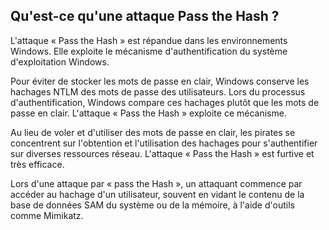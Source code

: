 ## Qu'est-ce qu'une attaque Pass the Hash ?
L'attaque « Pass the Hash » est répandue dans les environnements Windows. Elle exploite le mécanisme d'authentification du système d'exploitation Windows.

Pour éviter de stocker les mots de passe en clair, Windows conserve les hachages NTLM des mots de passe des utilisateurs. Lors du processus d'authentification, Windows compare ces hachages plutôt que les mots de passe en clair. L'attaque « Pass the Hash » exploite ce mécanisme.

Au lieu de voler et d'utiliser des mots de passe en clair, les pirates se concentrent sur l'obtention et l'utilisation des hachages pour s'authentifier sur diverses ressources réseau. L'attaque « Pass the Hash » est furtive et très efficace.


Lors d'une attaque par « pass the Hash », un attaquant commence par accéder au hachage d'un utilisateur, souvent en vidant le contenu de la base de données SAM du système ou de la mémoire, à l'aide d'outils comme Mimikatz.